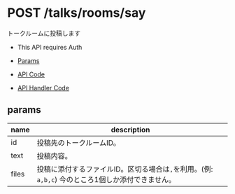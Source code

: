 # POST /talks/rooms/say

トークルームに投稿します

- This API requires Auth

- [Params](#params)
- [API Code](/src/endpoints/talks/rooms/say.js)
- [API Handler Code](/src/handlers/web/talks/rooms/say.js)

## params

name|description
---|---
id|投稿先のトークルームID。
text|投稿内容。
files|投稿に添付するファイルID。区切る場合は`,`を利用。(例: `a,b,c`) 今のところ1個しか添付できません。
